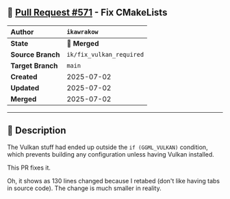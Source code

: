 ## 🔀 [Pull Request #571](https://github.com/ikawrakow/ik_llama.cpp/pull/571) - Fix CMakeLists

| **Author** | `ikawrakow` |
| :--- | :--- |
| **State** | 🔀 **Merged** |
| **Source Branch** | `ik/fix_vulkan_required` |
| **Target Branch** | `main` |
| **Created** | 2025-07-02 |
| **Updated** | 2025-07-02 |
| **Merged** | 2025-07-02 |

---

## 📄 Description

The Vulkan stuff had ended up outside the `if (GGML_VULKAN)` condition, which prevents building any configuration unless having Vulkan installed.

This PR fixes it.

Oh, it shows as 130 lines changed because I retabed (don't like having tabs in source code). The change is much smaller in reality.